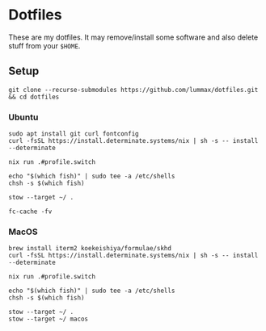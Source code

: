 Dotfiles
===========

These are my dotfiles. It may remove/install some software and also delete
stuff from your `$HOME`.

Setup
-----

```
git clone --recurse-submodules https://github.com/lummax/dotfiles.git && cd dotfiles
```

### Ubuntu

```
sudo apt install git curl fontconfig
curl -fsSL https://install.determinate.systems/nix | sh -s -- install --determinate

nix run .#profile.switch

echo "$(which fish)" | sudo tee -a /etc/shells
chsh -s $(which fish)

stow --target ~/ .

fc-cache -fv
```

### MacOS

```
brew install iterm2 koekeishiya/formulae/skhd
curl -fsSL https://install.determinate.systems/nix | sh -s -- install --determinate

nix run .#profile.switch

echo "$(which fish)" | sudo tee -a /etc/shells
chsh -s $(which fish)

stow --target ~/ .
stow --target ~/ macos
```
